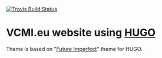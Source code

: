 [![Travis Build Status](https://travis-ci.org/vcmi/VCMI.eu.svg?branch=master)](https://travis-ci.org/vcmi/VCMI.eu)

# VCMI.eu website using [HUGO](https://gohugo.io)

Theme is based on "[Future Imperfect](https://github.com/jpescador/hugo-future-imperfect)" theme for HUGO.
